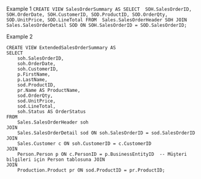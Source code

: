 Example 1 
``
CREATE VIEW SalesOrderSummary AS
SELECT 
    SOH.SalesOrderID,
    SOH.OrderDate,
    SOH.CustomerID,
    SOD.ProductID,
    SOD.OrderQty,
    SOD.UnitPrice,
    SOD.LineTotal
FROM 
    Sales.SalesOrderHeader SOH
JOIN 
    Sales.SalesOrderDetail SOD ON SOH.SalesOrderID = SOD.SalesOrderID;
``



Example 2 

```
CREATE VIEW ExtendedSalesOrderSummary AS
SELECT 
    soh.SalesOrderID,
    soh.OrderDate,
    soh.CustomerID,
    p.FirstName,
    p.LastName,
    sod.ProductID,
    pr.Name AS ProductName,
    sod.OrderQty,
    sod.UnitPrice,
    sod.LineTotal,
    soh.Status AS OrderStatus
FROM 
    Sales.SalesOrderHeader soh
JOIN 
    Sales.SalesOrderDetail sod ON soh.SalesOrderID = sod.SalesOrderID
JOIN 
    Sales.Customer c ON soh.CustomerID = c.CustomerID
JOIN 
    Person.Person p ON c.PersonID = p.BusinessEntityID  -- Müşteri bilgileri için Person tablosuna JOIN
JOIN 
    Production.Product pr ON sod.ProductID = pr.ProductID;

```
